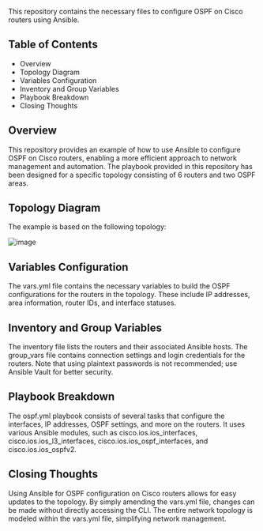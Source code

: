 This repository contains the necessary files to configure OSPF on Cisco routers using Ansible.

## Table of Contents
- Overview
- Topology Diagram
- Variables Configuration
- Inventory and Group Variables
- Playbook Breakdown
- Closing Thoughts

## Overview
This repository provides an example of how to use Ansible to configure OSPF on Cisco routers, enabling a more efficient approach to network management and automation. The playbook provided in this repository has been designed for a specific topology consisting of 6 routers and two OSPF areas.

## Topology Diagram
The example is based on the following topology:

![image](https://user-images.githubusercontent.com/44901689/235543164-61ee0a68-1626-4604-9dd7-07e40067a763.png)

## Variables Configuration
The vars.yml file contains the necessary variables to build the OSPF configurations for the routers in the topology. These include IP addresses, area information, router IDs, and interface statuses.

## Inventory and Group Variables
The inventory file lists the routers and their associated Ansible hosts. The group_vars file contains connection settings and login credentials for the routers. Note that using plaintext passwords is not recommended; use Ansible Vault for better security.

## Playbook Breakdown
The ospf.yml playbook consists of several tasks that configure the interfaces, IP addresses, OSPF settings, and more on the routers. It uses various Ansible modules, such as cisco.ios.ios_interfaces, cisco.ios.ios_l3_interfaces, cisco.ios.ios_ospf_interfaces, and cisco.ios.ios_ospfv2.


## Closing Thoughts
Using Ansible for OSPF configuration on Cisco routers allows for easy updates to the topology. By simply amending the vars.yml file, changes can be made without directly accessing the CLI. The entire network topology is modeled within the vars.yml file, simplifying network management.
